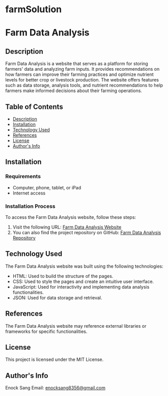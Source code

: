 # farmSolution
# Farm Data Analysis

## Description

Farm Data Analysis is a website that serves as a platform for storing farmers' data and analyzing farm inputs. It provides recommendations on how farmers can improve their farming practices and optimize nutrient levels for better crop or livestock production. The website offers features such as data storage, analysis tools, and nutrient recommendations to help farmers make informed decisions about their farming operations.

## Table of Contents

- [Description](#description)
- [Installation](#installation)
- [Technology Used](#technology-used)
- [References](#references)
- [License](#license)
- [Author's Info](#authors-info)

## Installation

### Requirements

- Computer, phone, tablet, or iPad
- Internet access

### Installation Process

To access the Farm Data Analysis website, follow these steps:

1. Visit the following URL: [Farm Data Analysis Website](https://feedsandnutrients.onrender.com)
2. You can also find the project repository on GitHub: [Farm Data Analysis Repository](https://github.com/kipkirui63/farmSolution)

## Technology Used

The Farm Data Analysis website was built using the following technologies:

- HTML: Used to build the structure of the pages.
- CSS: Used to style the pages and create an intuitive user interface.
- JavaScript: Used for interactivity and implementing data analysis functionalities.
- JSON: Used for data storage and retrieval.

## References

The Farm Data Analysis website may reference external libraries or frameworks for specific functionalities.

## License

This project is licensed under the MIT License.

## Author's Info

Enock Sang
Email: enocksang8356@gmail.com

